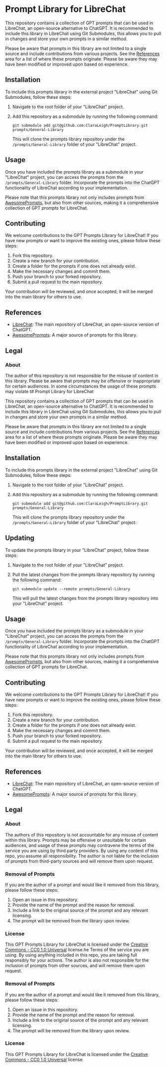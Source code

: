 # Prompt Library for LibreChat

This repository contains a collection of GPT prompts that can be used in LibreChat, an open-source alternative to ChatGPT. It is recommended to include this library in LibreChat using Git Submodules, this allows you to pull in changes and store your own prompts in a similar method. 

Please be aware that prompts in this library are not limited to a single source and include contributions from various projects. See the [References](#References) area for a list of where these prompts originate. Please be aware they may have been modified or improved upon based on experience.

## Installation

To include this prompts library in the external project "LibreChat" using Git Submodules, follow these steps:

1. Navigate to the root folder of your "LibreChat" project.
2. Add this repository as a submodule by running the following command:

   ```shell
   git submodule add git@github.com:ClaraLeigh/PromptLibrary.git prompts/General-Library
   ```

   This will clone the prompts library repository under the `/prompts/General-Library` folder of your "LibreChat" project.

## Usage

Once you have included the prompts library as a submodule in your "LibreChat" project, you can access the prompts from the `/prompts/General-Library` folder. Incorporate the prompts into the ChatGPT functionality of LibreChat according to your implementation.

Please note that this prompts library not only includes prompts from [AwesomePrompts](https://github.com/f/awesome-chatgpt-prompts), but also from other sources, making it a comprehensive collection of GPT prompts for LibreChat.

## Contributing

We welcome contributions to the GPT Prompts Library for LibreChat! If you have new prompts or want to improve the existing ones, please follow these steps:

1. Fork this repository.
2. Create a new branch for your contribution.
3. Create a folder for the prompts if one does not already exist.
4. Make the necessary changes and commit them.
5. Push your branch to your forked repository.
6. Submit a pull request to the main repository.

Your contribution will be reviewed, and once accepted, it will be merged into the main library for others to use.

## References

- [LibreChat](https://github.com/danny-avila/LibreChat/): The main repository of LibreChat, an open-source version of ChatGPT.
- [AwesomePrompts](https://github.com/f/awesome-chatgpt-prompts): A major source of prompts for this library.

## Legal

### About

The author of this repository is not responsible for the misuse of content in this library. Please be aware that prompts may be offensive or inappropriate for certain audiences. In some circumstances the usage of these prompts may violate t# Prompt Library for LibreChat

This repository contains a collection of GPT prompts that can be used in LibreChat, an open-source alternative to ChatGPT. It is recommended to include this library in LibreChat using Git Submodules, this allows you to pull in changes and store your own prompts in a similar method.

Please be aware that prompts in this library are not limited to a single source and include contributions from various projects. See the [References](#References) area for a list of where these prompts originate. Please be aware they may have been modified or improved upon based on experience.

## Installation

To include this prompts library in the external project "LibreChat" using Git Submodules, follow these steps:

1. Navigate to the root folder of your "LibreChat" project.
2. Add this repository as a submodule by running the following command:

   ```shell
   git submodule add git@github.com:ClaraLeigh/PromptLibrary.git prompts/General-Library
   ```

   This will clone the prompts library repository under the `/prompts/General-Library` folder of your "LibreChat" project.

## Updating

To update the prompts library in your "LibreChat" project, follow these steps:

1. Navigate to the root folder of your "LibreChat" project.
2. Pull the latest changes from the prompts library repository by running the following command:

   ```shell
   git submodule update --remote prompts/General-Library
   ```

   This will pull the latest changes from the prompts library repository into your "LibreChat" project.

## Usage

Once you have included the prompts library as a submodule in your "LibreChat" project, you can access the prompts from the `/prompts/General-Library` folder. Incorporate the prompts into the ChatGPT functionality of LibreChat according to your implementation.

Please note that this prompts library not only includes prompts from [AwesomePrompts](https://github.com/f/awesome-chatgpt-prompts), but also from other sources, making it a comprehensive collection of GPT prompts for LibreChat.

## Contributing

We welcome contributions to the GPT Prompts Library for LibreChat! If you have new prompts or want to improve the existing ones, please follow these steps:

1. Fork this repository.
2. Create a new branch for your contribution.
3. Create a folder for the prompts if one does not already exist.
4. Make the necessary changes and commit them.
5. Push your branch to your forked repository.
6. Submit a pull request to the main repository.

Your contribution will be reviewed, and once accepted, it will be merged into the main library for others to use.

## References

- [LibreChat](https://github.com/danny-avila/LibreChat/): The main repository of LibreChat, an open-source version of ChatGPT.
- [AwesomePrompts](https://github.com/f/awesome-chatgpt-prompts): A major source of prompts for this library.

## Legal

### About

The authors of this repository is not accountable for any misuse of content within this library. Prompts may be offensive or unsuitable for certain audiences, and usage of these prompts may contravene the terms of the service you are using by third party providers. By using any content of this repo, you assume all responsibility. The author is not liable for the inclusion of prompts from third-party sources and will remove them upon request.

### Removal of Prompts

If you are the author of a prompt and would like it removed from this library, please follow these steps:

1. Open an issue in this repository.
2. Provide the name of the prompt and the reason for removal.
3. Include a link to the original source of the prompt and any relevant licensing.
4. The prompt will be removed from the library upon review.

### License

This GPT Prompts Library for LibreChat is licensed under the [Creative Commons - CC0 1.0 Universal](https://creativecommons.org/publicdomain/zero/1.0/) license.he Terms of the service you are using. By using anything included in this repo, you are taking full responsibly for your actions. The author is also not responsible for the inclusion of prompts from other sources, and will remove them upon request.

### Removal of Prompts

If you are the author of a prompt and would like it removed from this library, please follow these steps:

1. Open an issue in this repository.
2. Provide the name of the prompt and the reason for removal.
3. Include a link to the original source of the prompt and any relevant licensing.
4. The prompt will be removed from the library upon review.

### License

This GPT Prompts Library for LibreChat is licensed under the [Creative Commons - CC0 1.0 Universal](https://creativecommons.org/publicdomain/zero/1.0/) license.